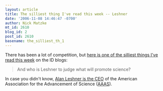 ```yaml
---
layout: article
title: The silliest thing I've read this week -- Leshner
date: '2006-11-08 14:46:47 -0700'
author: Nick Matzke
mt_id: 2610
blog_id: 2
post_id: 2610
basename: the_silliest_th_1
---
```

There has been a lot of competition, but [here is one of the silliest things I've read this week](http://intelligent-sequences.blogspot.com/2006/11/idea-whose-time-has-come.html) on the ID blogs:

> And who is Leshner to judge what will promote science?

In case you didn't know, [Alan Leshner is the CEO](http://www.aaas.org/ScienceTalk/leshner.shtml) of the American Association for the Advancement of Science ([AAAS](http://www.aaas.org)).
